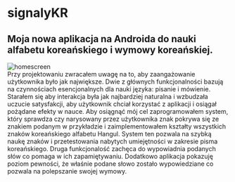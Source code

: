 # signalyKR
## Moja nowa aplikacja na Androida do nauki alfabetu koreańskiego i wymowy koreańskiej.  
![homescreen](https://github.com/nestrockx/signalyKR/blob/main/images/home.png "Homescreen")  
Przy projektowaniu zwracałem uwagę na to, aby zaangażowanie użytkownika było jak największe.
Dwie z głównych funkcjonalności bazują na czynnościach esencjonalnych dla nauki języka: pisanie i mówienie.
Starałem się aby interakcja była jak najbardziej naturalna i wzbudzała uczucie satysfakcji,
aby użytkownik chciał korzystać z aplikacji i osiągał pożądane efekty w nauce.
Aby osiągnąć mój cel zaprogramowałem system, który sprawdza czy narysowany przez użytkownika znak
pokrywa się ze znakiem podanym w przykładzie i zaimplementowałem kształty wszystkich znaków koreańskiego alfabetu Hangul.
System ten pozwala na szybką naukę znaków i przetestowania nabytych umiejętności w zakresie pisma koreańskiego.
Druga funkcjonalość zachęca do wypowiadnia podanych słów co pomaga w ich zapamiętywaniu.
Dodatkowo aplikacja pokazuję poziom pewności, że właśnie podane słowo zostało wypowiedziane co pozwala na polepszanie swojej wymowy.


